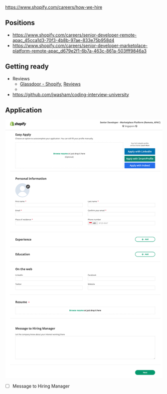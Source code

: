 https://www.shopify.com/careers/how-we-hire

## Positions
- https://www.shopify.com/careers/senior-developer-remote-apac_45cca1d3-70f3-4b8b-97ae-833e75b958d4
- https://www.shopify.com/careers/senior-developer-marketplace-platform-remote-apac_d679e2f1-6b7a-463c-861a-503fff9846a3

## Getting ready
- Reviews
  - [Glassdoor - Shopify](https://www.glassdoor.com/Overview/Working-at-Shopify-EI_IE675933.11,18.htm), [Reviews](https://www.glassdoor.com/Reviews/Shopify-Reviews-E675933.htm)
  - 
- https://github.com/jwasham/coding-interview-university

## Application
![](Shopify%20Easy%20Apply.png)
- [ ] Message to Hiring Manager